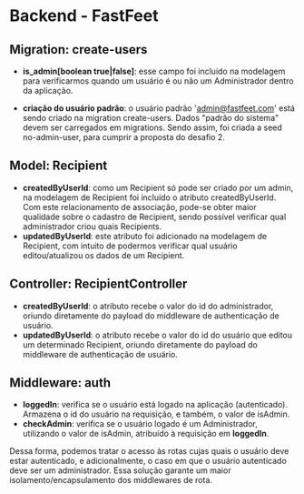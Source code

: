 # Backend - FastFeet

## Migration: create-users

* **is_admin[boolean true|false]**: esse campo foi incluído na modelagem para verificarmos quando um usuário é ou não um Administrador dentro da aplicação.

* **criação do usuário padrão**: o usuário padrão 'admin@fastfeet.com' está sendo criado na migration create-users. Dados "padrão do sistema" devem ser carregados em migrations. Sendo assim, foi criada a seed no-admin-user, para cumprir a proposta do desafio 2.

## Model: Recipient

* **createdByUserId**: como um Recipient só pode ser criado por um admin, na modelagem de Recipient foi incluído o atributo createdByUserId. Com este relacionamento de associação, pode-se obter maior qualidade sobre o cadastro de Recipient, sendo possível verificar qual administrador criou quais Recipients.
* **updatedByUserId**: este atributo foi adicionado na modelagem de Recipient, com intuito de podermos verificar qual usuário editou/atualizou os dados de um Recipient.

## Controller: RecipientController

* **createdByUserId**: o atributo recebe o valor do id do administrador, oriundo diretamente do payload do middleware de authenticação de usuário.
* **updatedByUserId**: o atributo recebe o valor do id do usuário que editou um determinado Recipient, oriundo diretamente do payload do middleware de authenticação de usuário.

## Middleware: auth

* **loggedIn**: verifica se o usuário está logado na aplicação (autenticado). Armazena o id do usuário na requisição, e também, o valor de isAdmin.
* **checkAdmin**: verifica se o usuário logado é um Administrador, utilizando o valor de isAdmin, atribuído à requisição em **loggedIn**.

Dessa forma, podemos tratar o acesso às rotas cujas quais o usuário deve estar autenticado, e adicionalmente, o caso em que o usuário autenticado deve ser um administrador. Essa solução garante um maior isolamento/encapsulamento dos middlewares de rota.
